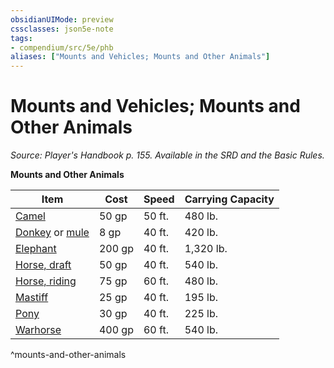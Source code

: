 ```yaml
---
obsidianUIMode: preview
cssclasses: json5e-note
tags:
- compendium/src/5e/phb
aliases: ["Mounts and Vehicles; Mounts and Other Animals"]
---
```

# Mounts and Vehicles; Mounts and Other Animals
*Source: Player's Handbook p. 155. Available in the SRD and the Basic Rules.* 

**Mounts and Other Animals**

| Item | Cost | Speed | Carrying Capacity |
|------|------|-------|-------------------|
| [Camel](/Systems/5e/items/camel.md) | 50 gp | 50 ft. | 480 lb. |
| [Donkey](/Systems/5e/items/donkey.md) or [mule](/Systems/5e/items/mule.md) | 8 gp | 40 ft. | 420 lb. |
| [Elephant](/Systems/5e/items/elephant.md) | 200 gp | 40 ft. | 1,320 lb. |
| [Horse, draft](/Systems/5e/items/draft-horse.md) | 50 gp | 40 ft. | 540 lb. |
| [Horse, riding](/Systems/5e/items/riding-horse.md) | 75 gp | 60 ft. | 480 lb. |
| [Mastiff](/Systems/5e/items/mastiff.md) | 25 gp | 40 ft. | 195 lb. |
| [Pony](/Systems/5e/items/pony.md) | 30 gp | 40 ft. | 225 lb. |
| [Warhorse](/Systems/5e/items/warhorse.md) | 400 gp | 60 ft. | 540 lb. |
^mounts-and-other-animals